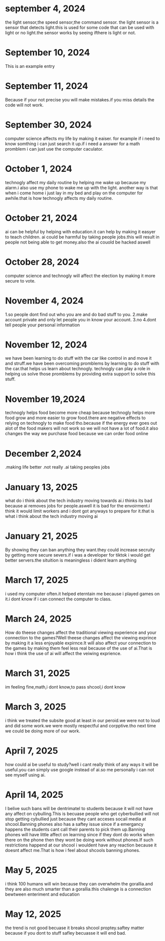 # september 4, 2024

the light sensor,the speed sensor,the command sensor.
the light sensor is a sensor that detects light.this is used for some code that can be used with light or no light.the sensor works by seeing ifthere is light or not.

# September 10, 2024

This is an example entry

# September 11, 2024

Because if your not precise you will make mistakes.if you miss details the code will not work.

# September 30, 2024

computer science affects my life by making it eaiser. for example if i need to know somthing i can just search it up.if i need a answer for a math promblem i can just use the computer caculator.

# October 1, 2024
technogly affect my daily routine by helping me wake up because my alarm.i also use my phone to wake me up with the light. another way is that when i come home i just lay in my bed and play on the computer for awhile.that is how technogly affects my daily routine.

# October 21, 2024

ai can be helpful by helping with education.it can help by making it easyer to teach children.
ai could be harmful by taking people jobs.this will result in people not being able to get money.also the ai couold be hacked aswell

# October 28, 2024

computer science and technogly will affect the election by making it more secure to vote.

# November 4, 2024

1.so people dont find out who you are and do bad stuff to you.
2.make account private and only let people you in know your account.
3.no
4.dont tell people your personal information 

# November 12, 2024

we have been learning to do stuff with the car like control in and move it and struff.we have been overcoming promblems by learning to do stuff with the car.that helps us learn about technogly.
technogly can play a role in helping us solve those promblems by providing extra support to solve this stuff.

# November 19,2024

technogly helps food become more cheap because technogly helps more food grow and more easier to grow food.there are negative effects to relying on technogly to make food tho.because if the energy ever goes out alot of the food makers will not work so we will not have a lot of food.it also changes the way we purchase food because we can order food online

# December 2,2024

.making life better
.not really
.ai taking peoples jobs

# January 13, 2025

what do i think about the tech industry moving towards ai.i thinks its bad because ai removes jobs for people.aswell it is bad for the envoirment.i think it would limit workers and i dont got anyways to prepare for it.that is what i think about the tech industry moving ai

# January 21, 2025

By showing they can ban anything they want.they could increase secruity by getting more secure severs.if i was a developer for tiktok i would get better servers.the situition is meaningless i dident learn anything

# March 17, 2025

i used my computer often.it helped eterntain me because i played games on it.i dont know if i can connect the computer to class.

# March 24, 2025

How do theese changes affect the traditional viewing experience and your connection to the games?Well theese changes affect the viewing exprince by making it a less enjoyable expirnce.It will also affect your connection to the games by making them feel less real because of the use of ai.That is how i think the use of ai will affect the veiwing exprience.

# March 31, 2025
im feeling fine,math,i dont know,to pass shcool,i dont know

# March 3, 2025

i think we treated the subsite good at least in our peroid.we were not to loud and did some work.we were mostly respectful and corpptive.tho next time we could be doing more of our work.

# April 7, 2025

how could ai be useful to study?well i cant really think of any ways it will be useful.you can simply use google instead of ai.so me personally i can not see myself using ai.

# April 14, 2025

I belive such bans will be dentrimatel to students because it will not have any affect on cybulling.This is becuase people who get cyberbullied will not stop getting cybullied just because they cant acceses socail media at shcool.Banning phones also has a saftey issue since if a emergancy happens the students cant call their parents to pick them up.Banning phones will have little affect on learning since if they dont do works when there on the phone then they wont be doing work without phones.If such restrictions happend at our shcool i wouldent have any reaction because it doesnt affect me.That is how i feel about shcools banning phones.

# May 5, 2025

i think 100 humans will win because they can overwhelm the gorallia.and they are also much smarter than a gorallia.this chalenge is a connection bewtween enteriment and education

# May 12, 2025

the trend is not good becuase it breaks shcool proptey.saftey matter because if you dont to stuff safley becuasse it will end bad.
#
